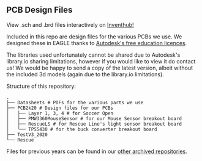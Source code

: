 ## PCB Design Files

View .sch and .brd files interactively on [Inventhub!](https://inventhub.io/c/bozotics/robocup2020/tree/PCB)   

Included in this repo are design files for the various PCBs we use. We designed these in EAGLE thanks to [Autodesk's free education licences](https://www.autodesk.com/education/free-software/featured). 

The libraries used unfortunately cannot be shared due to Autodesk's library.io sharing limitations, however if you would like to view it do contact us! We would be happy to send a copy of the latest version, albeit without the included 3d models (again due to the library.io limitations).

Structure of this repository:
```
.
├── Datasheets # PDFs for the various parts we use
├── PCB2k20 # Design files for our PCBs
│   ├── Layer 1, 3, 4 # for Soccer Open
│   ├── PMW3360MouseSensor # for our Mouse Sensor breakout board
│   ├── RescueLS # for Rescue Line's light sensor breakout board
│   └── TPS5430 # for the buck converter breakout board
├── TestV3_2020
└── Rescue
```
Files for previous years can be found in our [other archived repositories](https://github.com/bozotics). 

